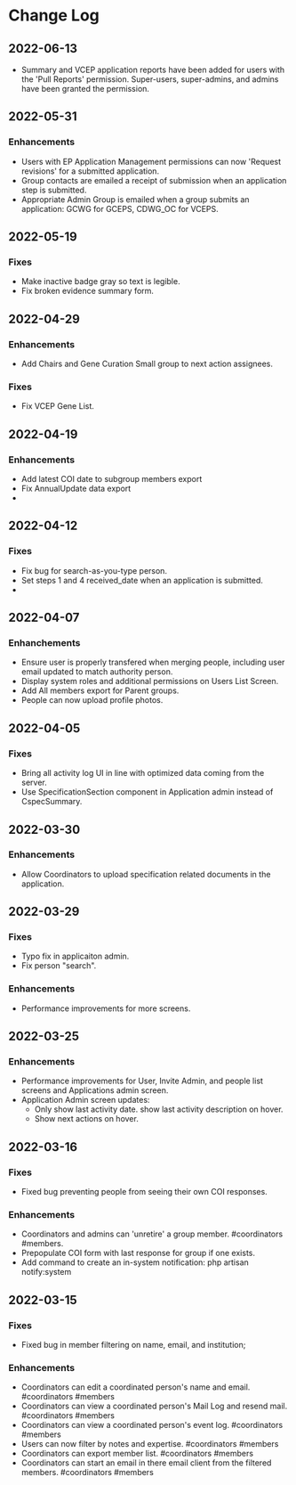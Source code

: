 # Change Log

## 2022-06-13
* Summary and VCEP application reports have been added for users with the 'Pull Reports' permission.  Super-users, super-admins, and admins have been granted the permission.

## 2022-05-31
### Enhancements
* Users with EP Application Management permissions can now 'Request revisions' for a submitted application.
* Group contacts are emailed a receipt of submission when an application step is submitted.
* Appropriate Admin Group is emailed when a group submits an application: GCWG for GCEPS, CDWG_OC for VCEPS.

## 2022-05-19
### Fixes
* Make inactive badge gray so text is legible.
* Fix broken evidence summary form.

## 2022-04-29
### Enhancements
*  Add Chairs and Gene Curation Small group to next action assignees.
### Fixes
* Fix VCEP Gene List.

## 2022-04-19
### Enhancements
* Add latest COI date to subgroup members export
* Fix AnnualUpdate data export
* 
## 2022-04-12
### Fixes
* Fix bug for search-as-you-type person.
* Set steps 1 and 4 received_date when an application is submitted.
* 

## 2022-04-07
### Enhanchements
* Ensure user is properly transfered when merging people, including user email updated to match authority person.
* Display system roles and additional permissions on Users List Screen.
* Add All members export for Parent groups.
* People can now upload profile photos.

## 2022-04-05
### Fixes
* Bring all activity log UI in line with optimized data coming from the server.
* Use SpecificationSection component in Application admin instead of CspecSummary.
## 2022-03-30

### Enhancements
* Allow Coordinators to upload specification related documents in the application.

## 2022-03-29
### Fixes
* Typo fix in applicaiton admin.
* Fix person "search".

### Enhancements
* Performance improvements for more screens.


## 2022-03-25
### Enhancements
* Performance improvements for User, Invite Admin, and people list screens and Applications admin screen.
* Application Admin screen updates:
  * Only show last activity date.  show last activity description on hover.
  * Show next actions on hover.

## 2022-03-16
### Fixes
* Fixed bug preventing people from seeing their own COI responses.
### Enhancements
* Coordinators and admins can 'unretire' a group member. #coordinators #members.
* Prepopulate COI form with last response for group if one exists.
* Add command to create an in-system notification: php artisan notify:system

## 2022-03-15
### Fixes
* Fixed bug in member filtering on name, email, and institution; 

### Enhancements
* Coordinators can edit a coordinated person's name and email. #coordinators #members
* Coordinators can view a coordinated person's Mail Log and resend mail. #coordinators #members
* Coordinators can view a coordinated person's event log. #coordinators #members
* Users can now filter by notes and expertise. #coordinators #members
* Coordinators can export member list. #coordinators #members
* Coordinators can start an email in there email client from the filtered members. #coordinators #members